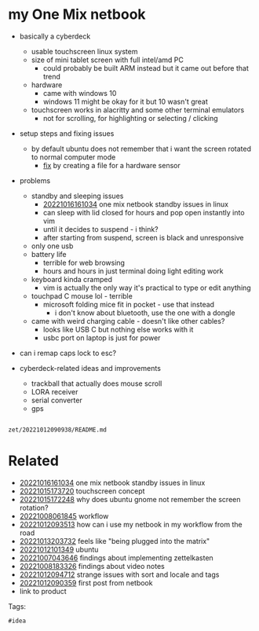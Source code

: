 # my One Mix netbook

- basically a cyberdeck
  - usable touchscreen linux system
  - size of mini tablet screen with full intel/amd PC
    - could probably be built ARM instead but it came out before that trend
  - hardware
    - came with windows 10
    - windows 11 might be okay for it but 10 wasn't great
  - touchscreen works in alacritty and some other terminal emulators
    - not for scrolling, for highlighting or selecting / clicking

- setup steps and fixing issues
  - by default ubuntu does not remember that i want the screen rotated to normal computer mode
    - [fix](/zet/20221015172248/README.md) by creating a file for a hardware sensor

- problems
  - standby and sleeping issues
    - [20221016161034](/zet/20221016161034/README.md) one mix netbook standby issues in linux
    - can sleep with lid closed for hours and pop open instantly into vim
    - until it decides to suspend - i think?
    - after starting from suspend, screen is black and unresponsive
  - only one usb
  - battery life
    - terrible for web browsing
    - hours and hours in just terminal doing light editing work
  - keyboard kinda cramped
    - vim is actually the only way it's practical to type or edit anything
  - touchpad C mouse lol - terrible
    - microsoft folding mice fit in pocket - use that instead
      - i don't know about bluetooth, use the one with a dongle
  - came with weird charging cable - doesn't like other cables?
    - looks like USB C but nothing else works with it
    - usbc port on laptop is just for power
- can i remap caps lock to esc?

- cyberdeck-related ideas and improvements
  - trackball that actually does mouse scroll
  - LORA receiver
  - serial converter
  - gps

```
```

` zet/20221012090938/README.md `

# Related

- [20221016161034](/zet/20221016161034/README.md) one mix netbook standby issues in linux
- [20221015173720](/zet/20221015173720/README.md) touchscreen concept
- [20221015172248](/zet/20221015172248/README.md) why does ubuntu gnome not remember the screen rotation?
- [20221008061845](/zet/20221008061845/README.md) workflow
- [20221012093513](/zet/20221012093513/README.md) how can i use my netbook in my workflow from the road
- [20221013203732](/zet/20221013203732/README.md) feels like "being plugged into the matrix"
- [20221012101349](/zet/20221012101349/README.md) ubuntu
- [20221007043646](/zet/20221007043646/README.md) findings about implementing zettelkasten
- [20221008183326](/zet/20221008183326/README.md) findings about video notes
- [20221012094712](/zet/20221012094712/README.md) strange issues with sort and locale and tags
- [20221012090359](/zet/20221012090359/README.md) first post from netbook
- link to product

Tags:

    #idea
